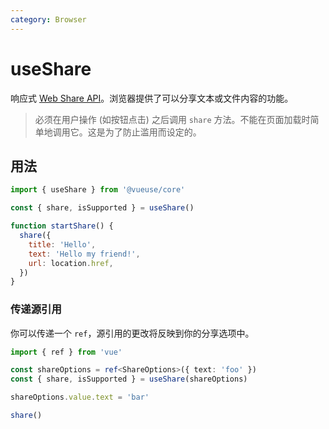 ```yaml
---
category: Browser
---
```


# useShare

响应式 [Web Share API](https://developer.mozilla.org/en-US/docs/Web/API/Navigator/share)。浏览器提供了可以分享文本或文件内容的功能。

> 必须在用户操作 (如按钮点击) 之后调用 `share` 方法。不能在页面加载时简单地调用它。这是为了防止滥用而设定的。

## 用法

```js
import { useShare } from '@vueuse/core'

const { share, isSupported } = useShare()

function startShare() {
  share({
    title: 'Hello',
    text: 'Hello my friend!',
    url: location.href,
  })
}
```

### 传递源引用

你可以传递一个 `ref`，源引用的更改将反映到你的分享选项中。

```ts {7}
import { ref } from 'vue'

const shareOptions = ref<ShareOptions>({ text: 'foo' })
const { share, isSupported } = useShare(shareOptions)

shareOptions.value.text = 'bar'

share()
```

